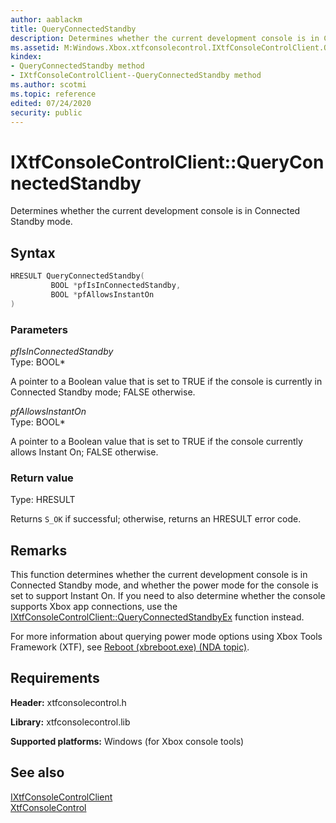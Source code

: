 ```yaml
---
author: aablackm
title: QueryConnectedStandby
description: Determines whether the current development console is in Connected Standby mode.
ms.assetid: M:Windows.Xbox.xtfconsolecontrol.IXtfConsoleControlClient.QueryConnectedStandby(BOOL,BOOL)
kindex:
- QueryConnectedStandby method
- IXtfConsoleControlClient--QueryConnectedStandby method
ms.author: scotmi
ms.topic: reference
edited: 07/24/2020
security: public
---
```


# IXtfConsoleControlClient::QueryConnectedStandby
  
Determines whether the current development console is in Connected Standby mode.  
  
<a id="syntaxSection"></a>
  
## Syntax
  
```cpp
HRESULT QueryConnectedStandby(
         BOOL *pfIsInConnectedStandby,  
         BOOL *pfAllowsInstantOn  
)  
```
  
<a id="parametersSection"></a>
  
### Parameters
  
*pfIsInConnectedStandby*  
Type: BOOL\*  
  
A pointer to a Boolean value that is set to TRUE if the console is currently in Connected Standby mode; FALSE otherwise.  
  
*pfAllowsInstantOn*  
Type: BOOL\*  
  
A pointer to a Boolean value that is set to TRUE if the console currently allows Instant On; FALSE otherwise.  
  
<a id="retvalSection"></a>
  
### Return value
  
Type: HRESULT
  
Returns `S_OK` if successful; otherwise, returns an HRESULT error code.  
  
<a id="remarksSection"></a>
  
## Remarks
  
This function determines whether the current development console is in Connected Standby mode, and whether the power mode for the console is set to support Instant On. If you need to also determine whether the console supports Xbox app connections, use the [IXtfConsoleControlClient::QueryConnectedStandbyEx](ixtfconsolecontrolclient_queryconnectedstandbyex.md) function instead.  
  
For more information about querying power mode options using Xbox Tools Framework (XTF), see [Reboot (xbreboot.exe) (NDA topic)](../../../../../../../tools-console/xbox-tools-and-apis/commandlinetools/xbreboot.md).  
  
<a id="requirementsSection"></a>
  
## Requirements
  
**Header:** xtfconsolecontrol.h  
  
**Library:** xtfconsolecontrol.lib  
  
**Supported platforms:** Windows (for Xbox console tools)  
  
<a id="seealsoSection"></a>
  
## See also
  
[IXtfConsoleControlClient](../ixtfconsolecontrolclient.md)  
[XtfConsoleControl](../../../xtfconsolecontrol_members.md)  
  